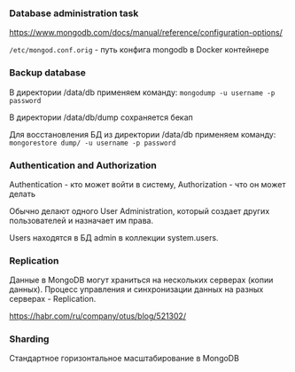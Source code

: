 ### Database administration task
https://www.mongodb.com/docs/manual/reference/configuration-options/

`/etc/mongod.conf.orig` - путь конфига mongodb в Docker контейнере

### Backup database

В директории /data/db применяем команду:
`mongodump -u username -p password`

В директории /data/db/dump сохраняется бекап

Для восстановления БД из директории /data/db применяем команду:
`mongorestore dump/ -u username -p password`

### Authentication and Authorization

Authentication - кто может войти в систему, Authorization - что он может делать

Обычно делают одного User Administration, который создает других пользователей и назначает им права.

Users находятся в БД admin в коллекции system.users.

### Replication

Данные в MongoDB могут храниться на нескольких серверах (копии данных). Процесс управления и синхронизации данных
на разных серверах - Replication.

https://habr.com/ru/company/otus/blog/521302/

### Sharding

Стандартное горизонтальное масштабирование в MongoDB